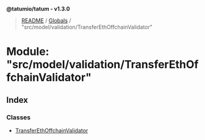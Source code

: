 **@tatumio/tatum - v1.3.0**

> [README](../README.md) / [Globals](../globals.md) / "src/model/validation/TransferEthOffchainValidator"

# Module: "src/model/validation/TransferEthOffchainValidator"

## Index

### Classes

* [TransferEthOffchainValidator](../classes/_src_model_validation_transferethoffchainvalidator_.transferethoffchainvalidator.md)
